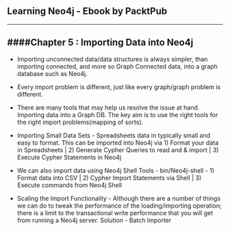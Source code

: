 ## Learning Neo4j - Ebook by PacktPub
-------------------------------------

####Chapter 5 : Importing Data into Neo4j
------------------------------------------

* Importing unconnected data/data structures is always simpler, than importing connected, and more so Graph Connected data, into a graph database such as Neo4j.

* Every import problem is different, just like every graph/graph problem is different. 

* There are many tools that may help us resolve the issue at hand. Importing data into a Graph DB. The key aim is to use the right tools for the right import problems(mapping of sorts).

* Importing Small Data Sets - Spreadsheets data in typically small and easy to format. This can be imported into Neo4j via 1) Format your data in Spreadsheets | 2) Generate Cypher Queries to read and & import | 3) Execute Cypher Statements in Neo4j

* We can also import data using Neo4j Shell Tools - bin/Neo4j-shell - 1) Format data into CSV | 2) Cypher Import Statements via Shell | 3) Execute commands from Neo4j Shell

* Scaling the Import Functionality - Although there are a number of things we can do to tweak the performance of the loading/importing operation; there is a limit to the transactional write performance that you will get from running a Neo4j server. Solution - Batch Importer
